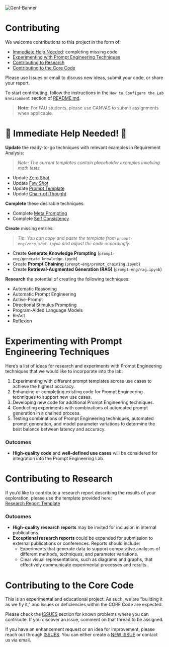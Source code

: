 ![GenI-Banner](https://github.com/genilab-fau/genial-fau.github.io/blob/8f1a2d3523f879e1082918c7bba19553cb6e7212/images/geni-lab-banner.png?raw=true)

# Contributing

We welcome contributions to this project in the form of:
* [Immediate Help Needed](#-immediate-help-needed-): completing missing code
* [Experimenting with Prompt Engineering Techniques](#experimenting-with-prompt-engineering-techniques) 
* [Contributing to Research](#contributing-to-research)
* [Contributing to the Core Code](#contributing-to-the-core-code)
  
Please use Issues or email to discuss new ideas, submit your code, or share your report.

To start contributing, follow the instructions in the `How to Configure the Lab Environment` section of [README.md](./README.md).

> **Note:** For FAU students, please use CANVAS to submit assignments when applicable.


# 🚨 **Immediate Help Needed!** 🚨

**Update** the ready-to-go techniques with relevant examples in Requirement Analysis:  
> *Note: The current templates contain placeholder examples involving math tests.*

* Update [Zero Shot](prompt-eng/zero_shot.ipynb)
* Update [Few Shot](prompt-eng/few_shots.ipynb)
* Update [Prompt Template](prompt-eng/prompt_template.ipynb)
* Update [Chain-of-Thought](prompt-eng/chain_of_thought.ipynb)

**Complete** these desirable techniques:

* Complete [Meta Prompting](prompt-eng/meta.ipynb)
* Complete [Self Consistency](prompt-eng/self_consistency.ipynb)

**Create** missing entries:  
> *Tip: You can copy and paste the template from `prompt-eng/zero_shot.ipynb` and adjust the code accordingly.*

* Create **Generate Knowledge Prompting** (`prompt-eng/generate_knowledge.ipynb`)
* Create **Prompt Chaining** (`prompt-eng/prompt_chaining.ipynb`)
* Create **Retrieval-Augmented Generation (RAG)** (`prompt-eng/rag.ipynb`)

**Research** the potential of creating the following techniques:
* Automatic Reasoning
* Automatic Prompt Engineering
* Active-Prompt
* Directional Stimulus Prompting
* Program-Aided Language Models
* ReAct
* Reflexion


# Experimenting with Prompt Engineering Techniques

Here’s a list of ideas for research and experiments with Prompt Engineering techniques that we would like to incorporate into the lab:

1. Experimenting with different prompt templates across use cases to achieve the highest accuracy.
2. Enhancing or completing existing code for Prompt Engineering techniques to support new use cases.
3. Developing new code for additional Prompt Engineering techniques.
4. Conducting experiments with combinations of automated prompt generation in a chained process.
5. Testing combinations of Prompt Engineering techniques, automated prompt generation, and model parameter variations to determine the best balance between latency and accuracy.

### Outcomes

* **High-quality code** and **well-defined use cases** will be considered for integration into the Prompt Engineering Lab.


# Contributing to Research

If you’d like to contribute a research report describing the results of your exploration, please use the template provided here:  
[Research Report Template](./MY-REPORT.md)

### Outcomes 

* **High-quality research reports** may be invited for inclusion in internal publications.  
* **Exceptional research reports** could be expanded for submission to external publications or conferences. Reports should include:
    * Experiments that generate data to support comparative analyses of different methods, techniques, and parameter variations.
    * Clear visual representations, such as diagrams and graphs, that effectively communicate experimental processes and results.


# Contributing to the Core Code

This is an experimental and educational project. As such, we are "building it as we fly it," and issues or deficiencies within the CORE Code are expected.

Please check the [ISSUES](https://github.com/genilab-fau/prompt-eng/issues) section for known problems where you can contribute. If you discover an issue, comment on that thread to be assigned.

If you have an enhancement request or an idea for improvement, please reach out through [ISSUES](https://github.com/genilab-fau/prompt-eng/issues). You can either create a [NEW ISSUE](https://github.com/genilab-fau/prompt-eng/issues) or contact us via email.
